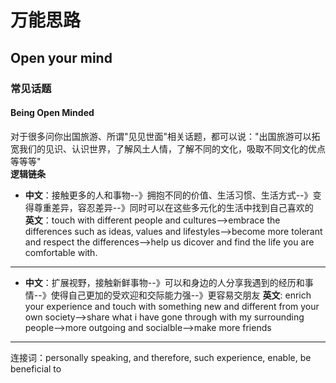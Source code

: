 # 万能思路
## Open your mind
### **常见话题**
#### Being Open Minded
对于很多问你出国旅游、所谓"见见世面"相关话题，都可以说："出国旅游可以拓宽我们的见识、认识世界，了解风土人情，了解不同的文化，吸取不同文化的优点等等等"    
**逻辑链条**    
+ **中文**：接触更多的人和事物--》拥抱不同的价值、生活习惯、生活方式--》变得尊重差异，容忍差异--》同时可以在这些多元化的生活中找到自己喜欢的    
     **英文**：touch with different people and cultures-->embrace the differences such as ideas, values and lifestyles-->become more tolerant and respect the differences-->help us dicover and find the life you are comfortable with.    
___
+ **中文**：扩展视野，接触新鲜事物--》可以和身边的人分享我遇到的经历和事情--》使得自己更加的受欢迎和交际能力强--》更容易交朋友
    **英文**: enrich your experience and touch with something new and different from your own society-->share what i have gone through with my surrounding people-->more outgoing and socialble-->make more friends
___
连接词：personally speaking, and therefore, such experience, enable, be beneficial to    
